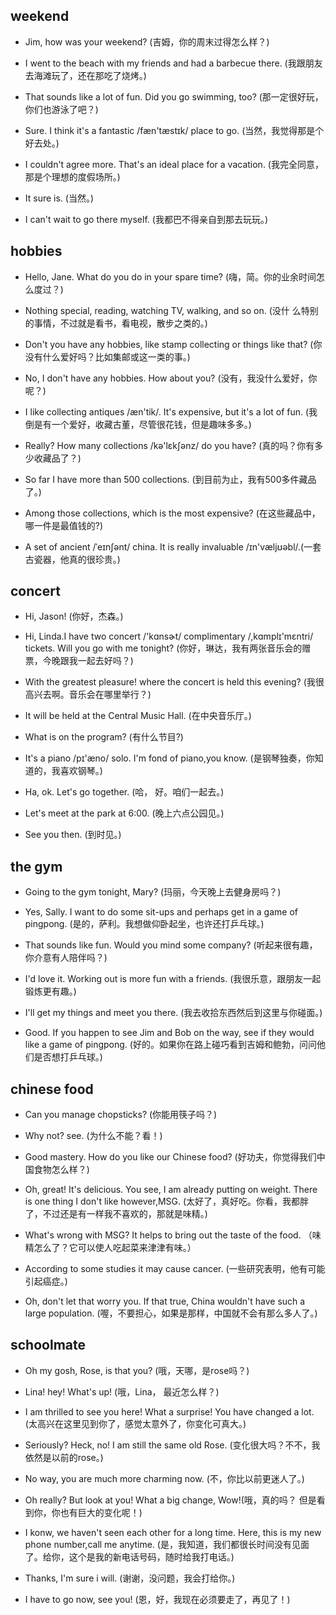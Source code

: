 ## weekend

- Jim, how was your weekend? (吉姆，你的周末过得怎么样？)

* I went to the beach with my friends and had a barbecue there. (我跟朋友去海滩玩了，还在那吃了烧烤。)

- That sounds like a lot of fun. Did you go swimming, too? (那一定很好玩，你们也游泳了吧？)

* Sure. I think it's a fantastic /fæn'tæstɪk/ place to go. (当然，我觉得那是个好去处。)
 
- I couldn't agree more. That's an ideal place for a vacation. (我完全同意，那是个理想的度假场所。)

* It sure is. (当然。)

- I can't wait to go there myself. (我都巴不得亲自到那去玩玩。)

## hobbies

- Hello, Jane. What do you do in your spare time? (嗨，简。你的业余时间怎么度过？)
 
* Nothing special, reading, watching TV, walking, and so on. (没什 么特别的事情，不过就是看书，看电视，散步之类的。)

- Don't you have any hobbies, like stamp collecting or things like that? (你没有什么爱好吗？比如集邮或这一类的事。)

* No, I don't have any hobbies. How about you? (没有，我没什么爱好，你呢？)

- I like collecting antiques /æn'tik/. It's expensive, but it's a lot of fun. (我倒是有一个爱好，收藏古董，尽管很花钱，但是趣味多多。)

* Really? How many collections /kə'lɛkʃənz/ do you have? (真的吗？你有多少收藏品了？)

- So far I have more than 500 collections. (到目前为止，我有500多件藏品了。)

* Among those collections, which is the most expensive? (在这些藏品中，哪一件是最值钱的?)

- A set of ancient /ˈeɪnʃənt/ china. It is really invaluable /ɪn'væljʊəbl/.(一套古瓷器，他真的很珍贵。)

## concert

- Hi, Jason! (你好，杰森。)

* Hi, Linda.I have two concert /'kɑnsɚt/ complimentary /,kɑmplɪ'mɛntri/ tickets. Will you go with me tonight? (你好，琳达，我有两张音乐会的赠票，今晚跟我一起去好吗？)

- With the greatest pleasure! where the concert is held this evening? (我很高兴去啊。音乐会在哪里举行？)

* It will be held at the Central Music Hall. (在中央音乐厅。)

- What is on the program? (有什么节目?)

* It's a piano /pɪ'æno/ solo. I'm fond of piano,you know. (是钢琴独奏，你知道的，我喜欢钢琴。)

- Ha, ok. Let's go together. (哈， 好。咱们一起去。)

* Let's meet at the park at 6:00. (晚上六点公园见。)

- See you then. (到时见。)

## the gym

- Going to the gym tonight, Mary? (玛丽，今天晚上去健身房吗？)
 
* Yes, Sally. I want to do some sit-ups and perhaps get in a game of pingpong. (是的，萨利。我想做仰卧起坐，也许还打乒乓球。)

- That sounds like fun. Would you mind some company? (听起来很有趣，你介意有人陪伴吗？)

* I'd love it. Working out is more fun with a friends. (我很乐意，跟朋友一起锻炼更有趣。)

- I'll get my things and meet you there. (我去收拾东西然后到这里与你碰面。)

* Good. If you happen to see Jim and Bob on the way, see if they would like a game of pingpong. (好的。如果你在路上碰巧看到吉姆和鲍勃，问问他们是否想打乒乓球。)

## chinese food 

- Can you manage chopsticks? (你能用筷子吗？)

* Why not? see. (为什么不能？看！)

- Good mastery. How do you like our Chinese food? (好功夫，你觉得我们中国食物怎么样？)

* Oh, great! It's delicious. You see, I am already putting on weight. There is one thing I don't like however,MSG. (太好了，真好吃。你看，我都胖了，不过还是有一样我不喜欢的，那就是味精。)

- What's wrong with MSG? It helps to bring out the taste of the food. （味精怎么了？它可以使人吃起菜来津津有味。）

* According to some studies it may cause cancer. (一些研究表明，他有可能引起癌症。)

- Oh, don't let that worry you. If that true, China wouldn't have such a large population. (喔，不要担心，如果是那样，中国就不会有那么多人了。)

## schoolmate

- Oh my gosh, Rose, is that you? (哦，天哪，是rose吗？)

* Lina! hey! What's up! (哦，Lina， 最近怎么样？)

- I am thrilled to see you here! What a surprise! You have changed a lot. (太高兴在这里见到你了，感觉太意外了，你变化可真大。)

* Seriously? Heck, no! I am still the same old Rose. (变化很大吗？不不，我依然是以前的rose。)

- No way, you are much more charming now. (不，你比以前更迷人了。)

* Oh really? But look at you! What a big change, Wow!(哦，真的吗？ 但是看到你，你也有巨大的变化呢！)

- I konw, we haven't seen each other for a long time. Here, this is my new phone number,call me anytime. (是，我知道，我们都很长时间没有见面了。给你，这个是我的新电话号码，随时给我打电话。)

* Thanks, I'm sure i will. (谢谢，没问题，我会打给你。)

- I have to go now, see you! (恩，好，我现在必须要走了，再见了！)



